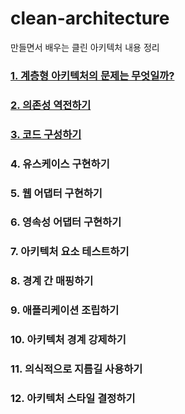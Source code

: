 # clean-architecture
만들면서 배우는 클린 아키텍처 내용 정리

### **[1. 계층형 아키텍처의 문제는 무엇일까?](https://github.com/libedi/clean-architecture/blob/main/summary/01_what_is_wrong_with_layers.md)**
### **[2. 의존성 역전하기](https://github.com/libedi/clean-architecture/blob/main/summary/02_inverting_dependencies.md)**
### **[3. 코드 구성하기](https://github.com/libedi/clean-architecture/blob/main/summary/03_organizing_code.md)**
### **4. 유스케이스 구현하기**
### **5. 웹 어댑터 구현하기**
### **6. 영속성 어댑터 구현하기**
### **7. 아키텍처 요소 테스트하기**
### **8. 경계 간 매핑하기**
### **9. 애플리케이션 조립하기**
### **10. 아키텍처 경계 강제하기**
### **11. 의식적으로 지름길 사용하기**
### **12. 아키텍처 스타일 결정하기**